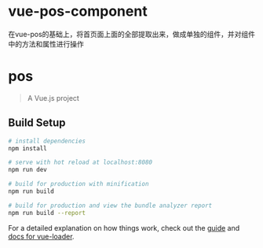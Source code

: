 # vue-pos-component
在vue-pos的基础上，将首页面上面的全部提取出来，做成单独的组件，并对组件中的方法和属性进行操作

# pos

> A Vue.js project

## Build Setup

``` bash
# install dependencies
npm install

# serve with hot reload at localhost:8080
npm run dev

# build for production with minification
npm run build

# build for production and view the bundle analyzer report
npm run build --report
```

For a detailed explanation on how things work, check out the [guide](http://vuejs-templates.github.io/webpack/) and [docs for vue-loader](http://vuejs.github.io/vue-loader).
